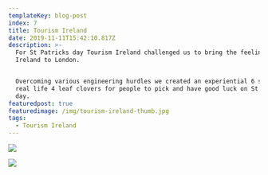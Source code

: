 ```yaml
---
templateKey: blog-post
index: 7
title: Tourism Ireland
date: 2019-11-11T15:42:10.817Z
description: >-
  For St Patricks day Tourism Ireland challenged us to bring the feeling of
  Ireland to London.


  Overcoming various engineering hurdles we created an experiential 6 sheet with
  real life 4 leaf clovers for people to pick and have good luck on St Patricks
  day.
featuredpost: true
featuredimage: /img/tourism-ireland-thumb.jpg
tags:
  - Tourism Ireland
---
```

![](/img/screen-shot-2017-03-17-at-13.43.02-2_1340_c.png)

![](/img/inst-pats_1340_c.jpg)
